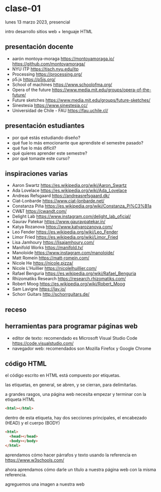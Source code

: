 # clase-01

lunes 13 marzo 2023, presencial

intro desarrollo sitios web + lenguaje HTML

## presentación docente

- aarón montoya-moraga https://montoyamoraga.io/ https://github.com/montoyamoraga/
- NYU ITP https://tisch.nyu.edu/itp
- Processing https://processing.org/
- p5.js https://p5js.org/
- School of machines https://www.schoolofma.org/
- Opera of the future https://www.media.mit.edu/groups/opera-of-the-future/
- Future sketches https://www.media.mit.edu/groups/future-sketches/
- Sinestesia https://www.sinestesia.cc/
- Universidad de Chile - FAU https://fau.uchile.cl/

## presentación estudiantes

- por qué estás estudiando diseño?
- qué fue lo más emocionante que aprendiste el semestre pasado?
- qué fue lo más difícil?
- qué quieres aprender este semestre?
- por qué tomaste este curso?

## inspiraciones varias

- Aaron Swartz https://es.wikipedia.org/wiki/Aaron_Swartz
- Ada Lovelace https://es.wikipedia.org/wiki/Ada_Lovelace
- Andreas Refsgaard https://andreasrefsgaard.dk/
- Ciat-Lonbarde https://www.ciat-lonbarde.net/
- Constanza Piña https://es.wikipedia.org/wiki/Constanza_Pi%C3%B1a
- CW&T https://cwandt.com/
- Delight Lab https://www.instagram.com/delight_lab_oficial/
- Gaurav Patekar https://www.gauravpatekar.in/
- Katya Rozanova https://www.katyarozanova.com/
- Leo Fender https://es.wikipedia.org/wiki/Leo_Fender
- Limor Fried https://es.wikipedia.org/wiki/Limor_Fried
- Lisa Jamhoury https://lisajamhoury.com/
- Manifold Works https://manifold.tv/
- Manoloide https://www.instagram.com/manoloide/
- Matt Romein https://matt-romein.com/
- Nicole He https://nicole.pizza/
- Nicole L'Huillier https://nicolelhuillier.com/
- Rafael Benguria https://es.wikipedia.org/wiki/Rafael_Benguria
- Rhizomatiks Research https://research.rhizomatiks.com/
- Robert Moog https://es.wikipedia.org/wiki/Robert_Moog
- Sam Lavigne https://lav.io/
- Schorr Guitars http://schorrguitars.de/

## receso

## herramientas para programar páginas web

- editor de texto: recomendado es Microsoft Visual Studio Code https://code.visualstudio.com/
- navegador web: recomendados son Mozilla Firefox y Google Chrome

## código HTML

el código escrito en HTML está compuesto por etiquetas.

las etiquetas, en general, se abren, y se cierran, para delimitarlas.

a grandes rasgos, una página web necesita empezar y terminar con la etiqueta HTML

```html
<html></html>
```

dentro de esta etiqueta, hay dos secciones principales, el encabezado (HEAD) y el cuerpo (BODY)

```html
<html>
  <head></head>
  <body></body>
</html>
```

aprendamos cómo hacer párrafos y texto usando la referencia en https://www.w3schools.com/

ahora aprendamos cómo darle un título a nuestra página web con la misma referencia.

agreguemos una imagen a nuestra web
